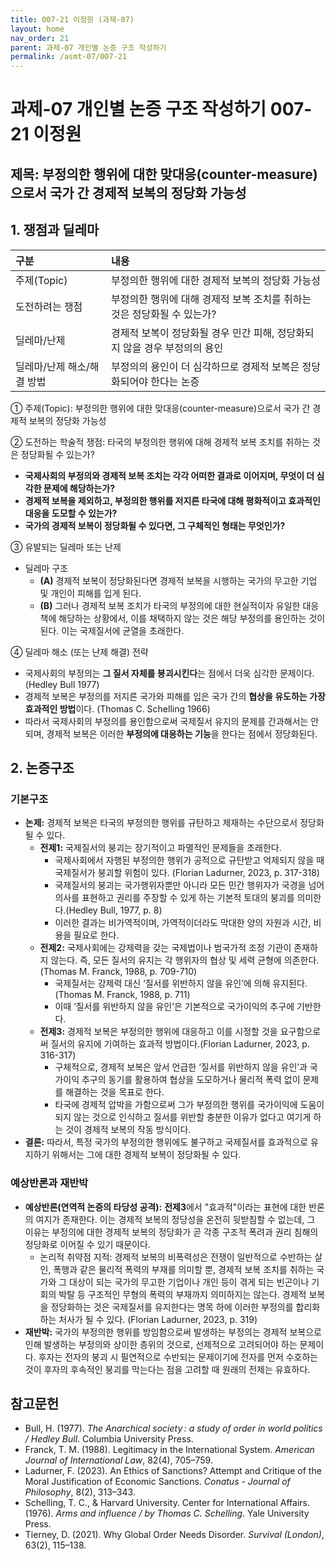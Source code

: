 ```yaml
---
title: 007-21 이정원 (과제-07)
layout: home
nav_order: 21
parent: 과제-07 개인별 논증 구조 작성하기
permalink: /asmt-07/007-21
---
```


# 과제-07 개인별 논증 구조 작성하기 007-21 이정원

## 제목: 부정의한 행위에 대한 맞대응(counter-measure)으로서 국가 간 경제적 보복의 정당화 가능성  

## 1. 쟁점과 딜레마

| 구분 | 내용 |
|:---|:---|
| 주제(Topic) | 부정의한 행위에 대한 경제적 보복의 정당화 가능성 |
| 도전하려는 쟁점 | 부정의한 행위에 대해 경제적 보복 조치를 취하는 것은 정당화될 수 있는가? |
| 딜레마/난제 | 경제적 보복이 정당화될 경우 민간 피해, 정당화되지 않을 경우 부정의의 용인 |
| 딜레마/난제 해소/해결 방법 | 부정의의 용인이 더 심각하므로 경제적 보복은 정당화되어야 한다는 논증 |

① 주제(Topic): 부정의한 행위에 대한 맞대응(counter-measure)으로서 국가 간 경제적 보복의 정당화 가능성 

② 도전하는 학술적 쟁점: 타국의 부정의한 행위에 대해 경제적 보복 조치를 취하는 것은 정당화될 수 있는가?

- **국제사회의 부정의와 경제적 보복 조치는 각각 어떠한 결과로 이어지며, 무엇이 더 심각한 문제에 해당하는가?**
- **경제적 보복을 제외하고, 부정의한 행위를 저지른 타국에 대해 평화적이고 효과적인 대응을 도모할 수 있는가?**
- **국가의 경제적 보복이 정당화될 수 있다면, 그 구체적인 형태는 무엇인가?**

③ 유발되는 딜레마 또는 난제

- 딜레마 구조
  - **(A)** 경제적 보복이 정당화된다면 경제적 보복을 시행하는 국가의 무고한 기업 및 개인이 피해를 입게 된다.
  - **(B)** 그러나 경제적 보복 조치가 타국의 부정의에 대한 현실적이자 유일한 대응책에 해당하는 상황에서, 이를 채택하지 않는 것은 해당 부정의를 용인하는 것이 된다. 이는 국제질서에 균열을 초래한다.

④ 딜레마 해소 (또는 난제 해결) 전략

- 국제사회의 부정의는 **그 질서 자체를 붕괴시킨다**는 점에서 더욱 심각한 문제이다. (Hedley Bull 1977)
- 경제적 보복은 부정의를 저지른 국가와 피해를 입은 국가 간의 **협상을 유도하는 가장 효과적인 방법**이다. (Thomas C. Schelling 1966)
- 따라서 국제사회의 부정의를 용인함으로써 국제질서 유지의 문제를 간과해서는 안 되며, 경제적 보복은 이러한 **부정의에 대응하는 기능**을 한다는 점에서 정당화된다.

## 2. 논증구조

### 기본구조

- **논제:** 경제적 보복은 타국의 부정의한 행위를 규탄하고 제재하는 수단으로서 정당화될 수 있다.
  - **전제1:** 국제질서의 붕괴는 장기적이고 파멸적인 문제들을 초래한다.
    - 국제사회에서 자행된 부정의한 행위가 공적으로 규탄받고 억제되지 않을 때 국제질서가 붕괴할 위험이 있다. (Florian Ladurner, 2023, p. 317-318)
    - 국제질서의 붕괴는 국가행위자뿐만 아니라 모든 민간 행위자가 국경을 넘어 의사를 표현하고 권리를 주장할 수 있게 하는 기본적 토대의 붕괴를 의미한다.(Hedley Bull, 1977, p. 8)
    - 이러한 결과는 비가역적이며, 가역적이더라도 막대한 양의 자원과 시간, 비용을 필요로 한다.
  - **전제2:** 국제사회에는 강제력을 갖는 국제법이나 범국가적 조정 기관이 존재하지 않는다. 즉, 모든 질서의 유지는 각 행위자의 협상 및 세력 균형에 의존한다.(Thomas M. Franck, 1988, p. 709-710)
    - 국제질서는 강제력 대신 ‘질서를 위반하지 않을 유인’에 의해 유지된다.(Thomas M. Franck, 1988, p. 711)
    - 이때 ‘질서를 위반하지 않을 유인’은 기본적으로 국가이익의 추구에 기반한다.
  - **전제3:** 경제적 보복은 부정의한 행위에 대응하고 이를 시정할 것을 요구함으로써 질서의 유지에 기여하는 효과적 방법이다.(Florian Ladurner, 2023, p. 316-317)
    - 구체적으로, 경제적 보복은 앞서 언급한 ‘질서를 위반하지 않을 유인’과 국가이익 추구의 동기를 활용하여 협상을 도모하거나 물리적 폭력 없이 문제를 해결하는 것을 목표로 한다.
    - 타국에 경제적 압박을 가함으로써 그가 부정의한 행위를 국가이익에 도움이 되지 않는 것으로 인식하고 질서를 위반할 충분한 이유가 없다고 여기게 하는 것이 경제적 보복의 작동 방식이다.
- **결론:** 따라서, 특정 국가의 부정의한 행위에도 불구하고 국제질서를 효과적으로 유지하기 위해서는 그에 대한 경제적 보복이 정당화될 수 있다.  

### 예상반론과 재반박

- **예상반론(연역적 논증의 타당성 공격):** **전제3**에서 "효과적"이라는 표현에 대한 반론의 여지가 존재한다. 이는 경제적 보복의 정당성을 온전히 뒷받침할 수 없는데, 그 이유는 부정의에 대한 경제적 보복의 정당화가 곧 각종 구조적 폭려과 권리 침해의 정당화로 이어질 수 있기 때문이다.
  - 논리적 취약점 지적: 경제적 보복의 비폭력성은 전쟁이 일반적으로 수반하는 살인, 폭행과 같은 물리적 폭력의 부재를 의미할 뿐, 경제적 보복 조치를 취하는 국가와 그 대상이 되는 국가의 무고한 기업이나 개인 등이 겪게 되는 빈곤이나 기회의 박탈 등 구조적인 무형의 폭력의 부재까지 의미하지는 않는다. 경제적 보복을 정당화하는 것은 국제질서를 유지한다는 명목 하에 이러한 부정의를 합리화하는 처사가 될 수 있다. (Florian Ladurner, 2023, p. 319)
- **재반박:** 국가의 부정의한 행위를 방임함으로써 발생하는 부정의는 경제적 보복으로 인해 발생하는 부정의와 상이한 층위의 것으로, 선제적으로 고려되어야 하는 문제이다. 후자는 전자의 붕괴 시 필연적으로 수반되는 문제이기에 전자를 먼저 수호하는 것이 후자의 후속적인 붕괴를 막는다는 점을 고려할 때 원래의 전제는 유효하다.

## 참고문헌

- Bull, H. (1977). *The Anarchical society : a study of order in world politics / Hedley Bull*. Columbia University Press.
- Franck, T. M. (1988). Legitimacy in the International System. *American Journal of International Law*, 82(4), 705–759.
- Ladurner, F. (2023). An Ethics of Sanctions? Attempt and Critique of the Moral Justification of Economic Sanctions. *Conatus - Journal of Philosophy*, 8(2), 313–343. 
- Schelling, T. C., & Harvard University. Center for International Affairs. (1976). *Arms and influence / by Thomas C. Schelling*. Yale University Press.
- Tierney, D. (2021). Why Global Order Needs Disorder. *Survival (London)*, 63(2), 115–138. 